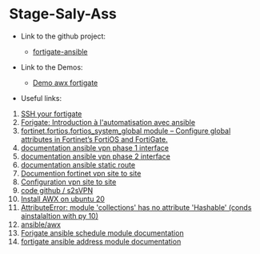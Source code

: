 # Stage-Saly-Ass

- Link to the github project:
  - [fortigate-ansible](https://github.com/SalyDgn/fortigate-ansible)

- Link to the Demos: 
  - [Demo awx fortigate](https://drive.google.com/drive/folders/1FU2NlUyysICK-DJsgEAIdLMIvLc69tYf?usp=share_link)
  
- Useful links: 
1. [SSH your fortigate](https://www.youtube.com/watch?v=CB2lv4ebBJg)
2. [Forigate: Introduction à l'automatisation avec ansible](https://www.youtube.com/watch?v=U5Y7_VIe6fs&t=151s)
3. [fortinet.fortios.fortios_system_global module – Configure global attributes in Fortinet’s FortiOS and FortiGate.](https://docs.ansible.com/ansible/latest/collections/fortinet/fortios/fortios_system_global_module.html#ansible-collections-fortinet-fortios-fortios-system-global-module)
4. [documentation ansible vpn phase 1 interface](https://docs.ansible.com/ansible/latest/collections/fortinet/fortios/fortios_vpn_ipsec_phase1_interface_module.html#ansible-collections-fortinet-fortios-fortios-vpn-ipsec-phase1-interface-module)
5. [documentation ansible vpn phase 2 interface](https://docs.ansible.com/ansible/latest/collections/fortinet/fortios/fortios_vpn_ipsec_phase2_interface_module.html#ansible-collections-fortinet-fortios-fortios-vpn-ipsec-phase2-interface-module)
6. [documentation ansible static route](https://docs.ansible.com/ansible/latest/collections/fortinet/fortios/fortios_router_static_module.html#ansible-collections-fortinet-fortios-fortios-router-static-module)
7. [Documention fortinet vpn site to site](https://docs.fortinet.com/document/fortigate/7.2.1/administration-guide/913287/basic-site-to-site-vpn-with-pre-shared-key)
8. [Configuration vpn site to site](https://latebits.com/2020/04/16/ansible-s2svpn-fortinet/)
9. [code github / s2sVPN](https://github.com/czirakim/Ansible.s2sVPN.Fortinet)
10. [Install AWX on ubuntu 20](https://www.youtube.com/watch?v=NolU7yKfLGU)
11. [AttributeError: module 'collections' has no attribute 'Hashable' (conds ainstalaltion with py 10)](https://github.com/ablab/spades/issues/873)
12. [ansible/awx](https://github.com/ansible/awx/tree/devel/tools/docker-compose)
14. [Forigate ansible schedule module documentation](https://docs.ansible.com/ansible/latest/collections/fortinet/fortios/fortios_firewall_schedule_onetime_module.html#ansible-collections-fortinet-fortios-fortios-firewall-schedule-onetime-modules)
15. [fortigate ansible address module documentation](https://docs.ansible.com/ansible/latest/collections/fortinet/fortios/fortios_firewall_address_module.html#ansible-collections-fortinet-fortios-fortios-firewall-address-module)
